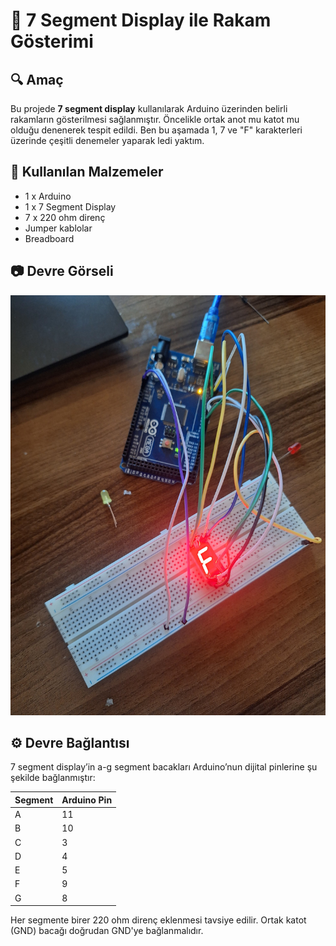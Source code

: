 # 🔢 7 Segment Display ile Rakam Gösterimi

## 🔍 Amaç
Bu projede **7 segment display** kullanılarak Arduino üzerinden belirli rakamların gösterilmesi sağlanmıştır.
Öncelikle ortak anot mu katot mu olduğu denenerek tespit edildi.
Ben bu aşamada 1, 7 ve "F" karakterleri üzerinde çeşitli denemeler yaparak ledi yaktım.

## 🧰 Kullanılan Malzemeler
- 1 x Arduino 
- 1 x 7 Segment Display
- 7 x 220 ohm direnç
- Jumper kablolar
- Breadboard

## 📷 Devre Görseli
![Potansiyometre Devresi](7li_gosterge.jpg)


## ⚙️ Devre Bağlantısı
7 segment display’in a-g segment bacakları Arduino’nun dijital pinlerine şu şekilde bağlanmıştır:

| Segment | Arduino Pin |
|---------|-------------|
| A       | 11          |
| B       | 10          |
| C       | 3           |
| D       | 4           |
| E       | 5           |
| F       | 9           |
| G       | 8           |

Her segmente birer 220 ohm direnç eklenmesi tavsiye edilir. Ortak katot (GND) bacağı doğrudan GND'ye bağlanmalıdır.



